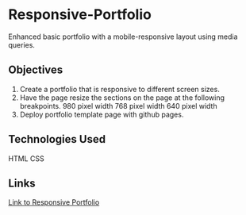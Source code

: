 # Responsive-Portfolio
Enhanced basic portfolio with a mobile-responsive layout using media queries.

## Objectives
1. Create a portfolio that is responsive to different screen sizes.
2. Have the page resize the sections on the page at the following breakpoints.
    980 pixel width
    768 pixel width
    640 pixel width
3. Deploy portfolio template page with github pages.

## Technologies Used
HTML
CSS

## Links
[Link to Responsive Portfolio](https://lianadanae.github.io/Responsive-Portfolio/)